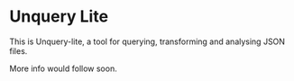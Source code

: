 # Unquery Lite

This is Unquery-lite, a tool for querying, transforming and analysing JSON files.

More info would follow soon.
